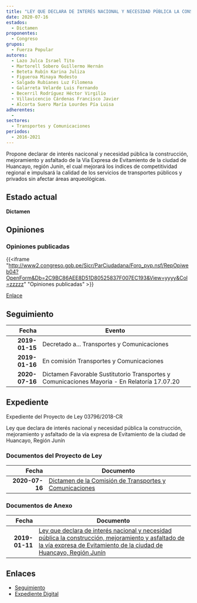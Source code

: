 ```yaml
---
title: "LEY QUE DECLARA DE INTERÉS NACIONAL Y NECESIDAD PÚBLICA LA CONSTRUCCIÓN, MEJORAMIENTO Y ASFALTADO DE LA VÍA EXPRESA DE EVITAMIENTO DE LA CIUDAD DE HUANCAYO, REGIÓN JUNÍN"
date: 2020-07-16
estados: 
  - Dictamen
proponentes: 
  - Congreso
grupos: 
  - Fuerza Popular
autores: 
  - Lazo Julca Israel Tito
  - Martorell Sobero Guillermo Hernán
  - Beteta Rubín Karina Juliza
  - Figueroa Minaya Modesto
  - Salgado Rubianes Luz Filomena
  - Galarreta Velarde Luis Fernando
  - Becerril Rodríguez Héctor Virgilio
  - Villavicencio Cárdenas Francisco Javier
  - Alcorta Suero María Lourdes Pía Luisa
adherentes: 
  - 
sectores: 
  - Transportes y Comunicaciones
periodos: 
  - 2016-2021
---
```


Propone declarar de interés naciconal y necesidad pública la construcción, mejoramiento y asfaltado de la Vía Expresa de Evitamiento de la ciudad de Huancayo, región Junín, el cual mejorará los índices de competitividad regional e impulsará la calidad de los servicios de transportes públicos y privados sin afectar áreas arqueológicas.


## Estado actual

**Dictamen**

## Opiniones

### Opiniones publicadas

{{<iframe "http://www2.congreso.gob.pe/Sicr/ParCiudadana/Foro_pvp.nsf/RepOpiweb04?OpenForm&Db=2C9BC86AEE8D51D80525837F007EC193&View=yyyy&Col=zzzzz" "Opiniones publicadas" >}}

[Enlace](http://www2.congreso.gob.pe/Sicr/ParCiudadana/Foro_pvp.nsf/RepOpiweb04?OpenForm&Db=2C9BC86AEE8D51D80525837F007EC193&View=yyyy&Col=zzzzz)

## Seguimiento

| Fecha | Evento |
|------:|--------|
| **2019-01-15** | Decretado a... Transportes y Comunicaciones|
| **2019-01-16** | En comisión Transportes y Comunicaciones|
| **2020-07-16** | Dictamen Favorable Sustitutorio Transportes y Comunicaciones Mayoria - En Relatoría 17.07.20|


## Expediente

Expediente del Proyecto de Ley 03796/2018-CR

Ley que declara de interés nacional y necesidad pública la construcción, mejoramiento y asfaltado de la vía expresa de Evitamiento de la ciudad de Huancayo, Región Junín


### Documentos del Proyecto de Ley

| Fecha | Documento |
|------:|--------|
| **2020-07-16** | [Dictamen de la Comisión de Transportes y Comunicaciones](http://www.leyes.congreso.gob.pe/Documentos/2016_2021/Dictamenes/Proyectos_de_Ley/03796DC23MAY-20200716.pdf) |

### Documentos de Anexo

| Fecha | Documento |
|------:|--------|
| **2019-01-11** | [Ley que declara de interés nacional y necesidad pública la construcción, mejoramiento y asfaltado de la vía expresa de Evitamiento de la ciudad de Huancayo, Región Junín](http://www.leyes.congreso.gob.pe/Documentos/2016_2021/Proyectos_de_Ley_y_de_Resoluciones_Legislativas/PL0379620190111..pdf) |

## Enlaces 

- [Seguimiento](http://www2.congreso.gob.pe/Sicr/TraDocEstProc/CLProLey2016.nsf/f7fff46988ca05b1052578e100829cc7/686c58c2988095f40525837f007dcb1f?OpenDocument)
- [Expediente Digital](http://www2.congreso.gob.pe/Sicr/TraDocEstProc/CLProLey2016.nsf/f7fff46988ca05b1052578e100829cc7/686c58c2988095f40525837f007dcb1f?OpenDocument&Click=05257FB7005EB655.eb71d0cf91d8294e05256cdf006b5706/$Body/0.1C6C)
